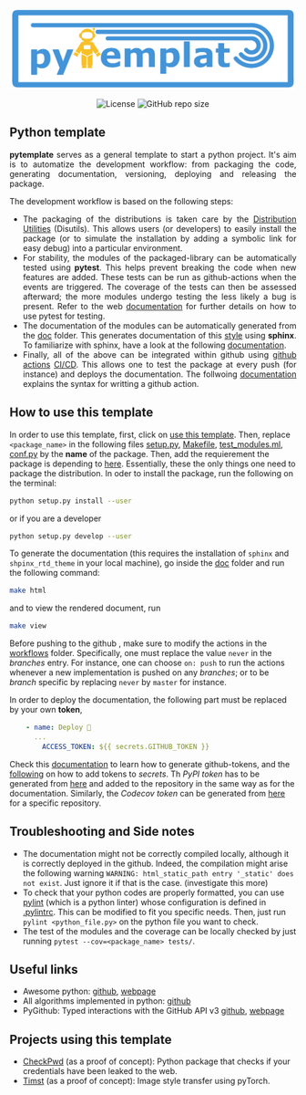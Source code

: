 <p align="center">
  <img alt="Logo" src="https://github.com/Radonirinaunimi/python-template/blob/master/logo/logo.png" width=500>
</p>
<p align="center">
  <img alt="License" src="https://img.shields.io/github/license/Radonirinaunimi/python-template?style=flat-square">
  <img alt="GitHub repo size" src="https://img.shields.io/github/repo-size/Radonirinaunimi/python-template?logo=Github&style=flat-square">
</p>

## Python template

<p align="justify">
  <b>pytemplate</b> serves as a general template to start a python project. It's aim is to automatize the
development workflow: from packaging the code, generating documentation, versioning, deploying and
releasing the package.
</p>

The development workflow is based on the following steps:
<ul>
<li align="justify"> The packaging of the distributions is taken care by the 
<a href="https://the-hitchhikers-guide-to-packaging.readthedocs.io/en/latest/introduction.html">Distribution Utilities</a>
(Disutils). This allows users (or developers) to easily install the package
(or to simulate the installation by adding a symbolic link for easy debug) into a particular environment. </li>
<li align="justify"> For stability, the modules of the packaged-library can be automatically tested using <b>pytest</b>. This
helps prevent breaking the code when new features are added. These tests can be run as github-actions
when the events are triggered. The coverage of the tests can then be assessed afterward; the more modules
undergo testing the less likely a bug is present. Refer to the web
<a href="https://docs.pytest.org/en/stable/">documentation</a> for further details on how to use pytest for testing. </li>
<li align="justify"> The documentation of the modules can be automatically generated from the
<a href="https://github.com/Radonirinaunimi/python-template/tree/master/doc">doc</a>
folder. This generates documentation of this <a href="https://the-hitchhikers-guide-to-packaging.readthedocs.io/en/latest/introduction.html">style</a> 
using <b>sphinx</b>. To familiarize with sphinx, have a look at the following
<a href="https://www.sphinx-doc.org/en/master/usage/quickstart.html">documentation</a>. </li>
<li align="justify"> Finally, all of the above can be integrated within github using
<a href="https://docs.pytest.org/en/stable/">github actions</a>
<a href="https://github.blog/2019-08-08-github-actions-now-supports-ci-cd/">CI/CD</a>.
This allows one to test the package at every push (for instance) and deploys the documentation.
The follwoing <a href="https://help.github.com/en/actions/reference/workflow-syntax-for-github-actions">documentation</a>
explains the syntax for writting a github action. </li>
</ul>

## How to use this template

In order to use this template, first, click on [use this template](https://github.com/Radonirinaunimi/python-template/generate). Then, replace `<package_name>` in the following files [setup.py](https://github.com/Radonirinaunimi/python-template/blob/master/setup.py#L16), [Makefile](https://github.com/Radonirinaunimi/python-template/blob/master/doc/Makefile#L12), [test_modules.ml](https://github.com/Radonirinaunimi/python-template/blob/master/.github/workflows/test_modules.yml), [conf.py](https://github.com/Radonirinaunimi/python-template/blob/master/doc/source/conf.py#L14) by the **name** of the package. Then, add the requierement the package is depending to [here](https://github.com/Radonirinaunimi/python-template/blob/master/setup.py#L23). Essentially, these the only things one need to package the distribution. In oder to install the package, run the following on the terminal:
```bash
python setup.py install --user
```
or if you are a developer
```bash
python setup.py develop --user
```
To generate the documentation (this requires the installation of `sphinx` and `shpinx_rtd_theme` in your local machine), go inside the [doc](https://github.com/Radonirinaunimi/python-template/tree/master/doc) folder and run the following command:
```bash
make html
```
and to view the rendered document, run
```bash
make view
```
Before pushing to the github , make sure to modify the actions in the [workflows](https://github.com/Radonirinaunimi/python-template/blob/master/.github/workflows/) folder. Specifically, one must replace the value `never` in the *branches* entry. For instance, one can choose `on: push` to run the actions whenever a new implementation is pushed on any *branches*; or to be *branch* specific by replacing `never` by `master` for instance.

In order to deploy the documentation, the following part must be replaced by your own **token**,
```yaml
    - name: Deploy 🚀
      ...
        ACCESS_TOKEN: ${{ secrets.GITHUB_TOKEN }}
```
Check this [documentation](https://help.github.com/en/github/authenticating-to-github/creating-a-personal-access-token) to learn how to generate github-tokens, and the [following](https://help.github.com/en/actions/configuring-and-managing-workflows/creating-and-storing-encrypted-secrets) on how to add tokens to *secrets*. Th *PyPI token* has to be generated from [here](https://packaging.python.org/guides/publishing-package-distribution-releases-using-github-actions-ci-cd-workflows/) and added to the repository in the same way as for the documentation. Similarly, the *Codecov token* can be generated from [here](https://codecov.io/gh) for a specific repository.

## Troubleshooting and Side notes

* The documentation might not be correctly compiled locally, although it is correctly deployed in the github. Indeed, the compilation might arise the following warning `WARNING: html_static_path entry '_static' does not exist`. Just ignore it if that is the case. (investigate this more)
* To check that your python codes are properly formatted, you can use [pylint](https://www.pylint.org/) (which is a python linter) whose configuration is defined in [.pylintrc](https://github.com/Radonirinaunimi/python-template/blob/master/.pylintrc). This can be modified to fit you specific needs. Then, just run `pylint <python_file.py>` on the python file you want to check.
* The test of the modules and the coverage can be locally checked by just running `pytest --cov=<package_name> tests/`.

## Useful links

* Awesome python: [github](https://github.com/vinta/awesome-python), [webpage](https://awesome-python.com/)
* All algorithms implemented in python: [github](https://github.com/TheAlgorithms/Python)
* PyGithub: Typed interactions with the GitHub API v3 [github](https://github.com/PyGithub/PyGithub), [webpage](https://pygithub.readthedocs.io/)

## Projects using this template

- [CheckPwd](https://github.com/Radonirinaunimi/pwnd-check) (as a proof of concept): Python package that checks if your credentials have been leaked to the web.
- [Timst](https://github.com/Radonirinaunimi/Style-Transfer) (as a proof of concept): Image style transfer using pyTorch.
